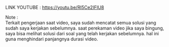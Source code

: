 LINK YOUTUBE : https://youtu.be/RI5Ce2IFIU8

Note : 
<br>
Terkait pengerjaan saat video, saya sudah mencatat semua solusi yang sudah saya kerjakan sebelumnya.
saat perekaman video jika saya bingung, saya bisa melihat solusi dari soal yang telah kerjakan sebelumnya.
hal ini guna menghindari panjangnya durasi video.
